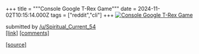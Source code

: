 +++
title = """Console Google T-Rex Game"""
date = 2024-11-02T10:15:14.000Z
tags = ["reddit","cli"]
+++
[![Console Google T-Rex Game](https://preview.redd.it/we0z34rdrgyd1.jpeg?width=320&crop=smart&auto=webp&s=f4d8119f736b7bda9d9dc544fbcada2c4e3b5902 "Console Google T-Rex Game")](https://www.reddit.com/r/commandline/comments/1ghtau5/console_google_trex_game/)

submitted by [/u/Spiritual\_Current\_54](https://www.reddit.com/user/Spiritual_Current_54)  
[\[link\]](https://i.redd.it/we0z34rdrgyd1.jpeg) [\[comments\]](https://www.reddit.com/r/commandline/comments/1ghtau5/console_google_trex_game/)

[[source]](https://www.reddit.com/r/commandline/comments/1ghtau5/console_google_trex_game/)
